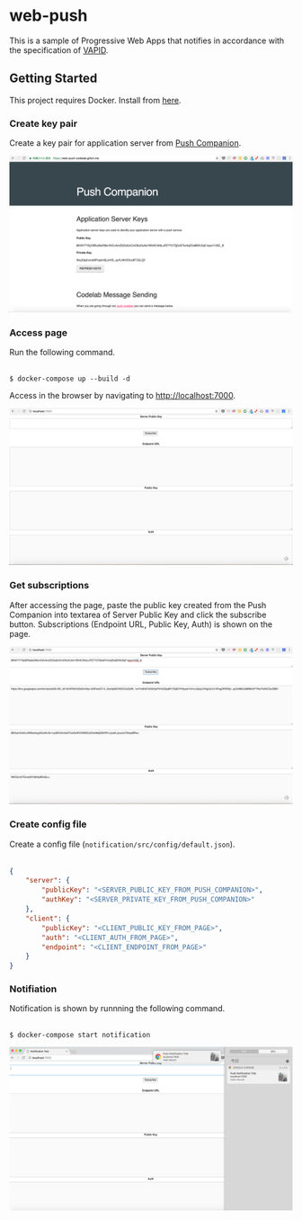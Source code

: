 # web-push
This is a sample of Progressive Web Apps that notifies in accordance with the specification of [VAPID](https://developers.google.com/web/ilt/pwa/introduction-to-push-notifications#using_vapid).

## Getting Started
This project requires Docker. Install from [here](https://docs.docker.com/engine/installation/#supported-platforms).

### Create key pair
Create a key pair for application server from [Push Companion](https://web-push-codelab.glitch.me/).

![push_companion](./docs/push_companion.png)

### Access page
Run the following command.

```

$ docker-compose up --build -d

```

Access in the browser by navigating to [http://localhost:7000](http://localhost:7000).

![screen](./docs/screen.png)

### Get subscriptions
After accessing the page, paste the public key created from the Push Companion into textarea of Server Public Key and click the subscribe button.
Subscriptions (Endpoint URL, Public Key, Auth) is shown on the page.

![screen_subscription](./docs/screen_subscription.png)

### Create config file
Create a config file (```notification/src/config/default.json```).

```json:default.json

{
    "server": {
        "publicKey": "<SERVER_PUBLIC_KEY_FROM_PUSH_COMPANION>",
        "authKey": "<SERVER_PRIVATE_KEY_FROM_PUSH_COMPANION>"
    },
    "client": {
        "publicKey": "<CLIENT_PUBLIC_KEY_FROM_PAGE>",
        "auth": "<CLIENT_AUTH_FROM_PAGE>",
        "endpoint": "<CLIENT_ENDPOINT_FROM_PAGE>"
    }
}

```

### Notifiation
Notification is shown by runnning the following command.

```

$ docker-compose start notification

```

![notification](./docs/notification.png)